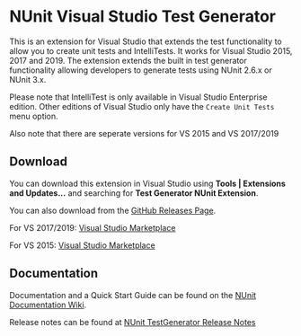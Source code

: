 # NUnit Visual Studio Test Generator

This is an extension for Visual Studio that extends
the test functionality to allow you to create unit tests and IntelliTests.
It works for Visual Studio 2015, 2017 and 2019. 
The extension extends the built in test generator functionality allowing
developers to generate tests using NUnit 2.6.x or NUnit 3.x.

Please note that IntelliTest is only available in Visual
Studio Enterprise edition. Other editions of Visual Studio 
only have the `Create Unit Tests` menu option.

Also note that there are seperate versions for VS 2015 and VS 2017/2019

## Download

You can download this extension in Visual Studio using **Tools | Extensions and Updates...**
and searching for **Test Generator NUnit Extension**. 

You can also download from the [GitHub Releases Page](https://github.com/nunit/nunit-vs-testgenerator/releases).

For VS 2017/2019:
[Visual Studio Marketplace](https://marketplace.visualstudio.com/items?itemName=NUnitDevelopers.TestGeneratorNUnitextension-18371)

For VS 2015:
[Visual Studio Marketplace](https://marketplace.visualstudio.com/items?itemName=NUnitDevelopers.TestGeneratorNUnitextension) 


## Documentation

Documentation and a Quick Start Guide can be found on the [NUnit Documentation Wiki](https://github.com/nunit/docs/wiki/Visual-Studio-Test-Generator).

Release notes can be found at [NUnit TestGenerator Release Notes](https://github.com/nunit/docs/wiki/TestGenerator-Release-Notes)
